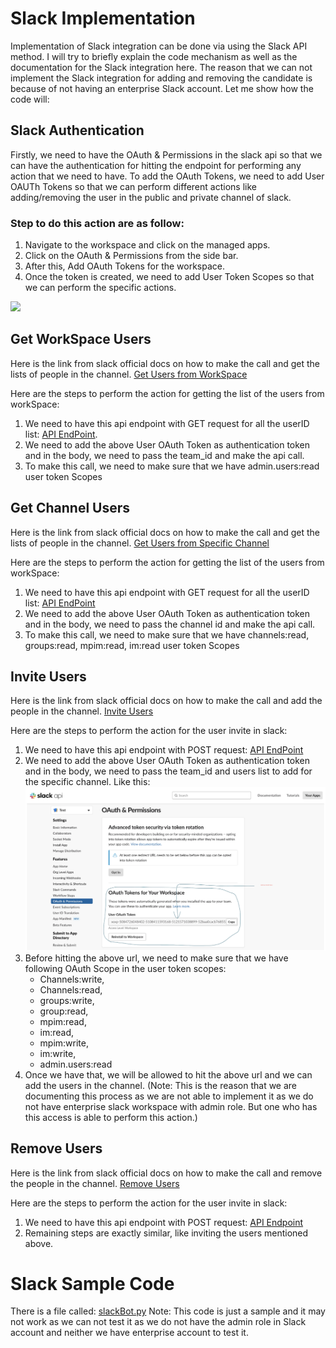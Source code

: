 # Slack Implementation

Implementation of Slack integration can be done via using the Slack API method. I will try to briefly explain the code mechanism as well as the documentation for the Slack integration here. The reason that we can not implement the Slack integration for adding and removing the candidate is because of not having an enterprise Slack account. Let me show how the code will:

## Slack Authentication
Firstly, we need to have the OAuth & Permissions in the slack api so that we can have the authentication for hitting the endpoint for performing any action that we need to have. To add the OAuth Tokens, we need to add User OAUTh Tokens so that we can perform different actions like adding/removing the user in the public and private channel of slack.

### Step to do this action are as follow:
1. Navigate to the workspace and click on the managed apps.
2. Click on the OAuth & Permissions from the side bar.
3. After this, Add OAuth Tokens for the workspace.
4. Once the token is created, we need to add User Token Scopes so that we can perform the specific actions.

![](images/Screenshot%202023-04-19%20at%2018.56.52.png)

## Get WorkSpace Users
Here is the link from slack official docs on how to make the call and get the lists of people in the channel.
[Get Users from WorkSpace](https://api.slack.com/methods/conversations.members)

Here are the steps to perform the action for getting the list of the users from workSpace:
 1. We need to have this api endpoint with GET request for all the userID list: [API EndPoint](https://slack.com/api/conversations.members).
 2. We need to add the above User OAuth Token as authentication token and in the body, we need to pass the team_id and make the api call.
 3. To make this call, we need to make sure that we have admin.users:read user token Scopes

 ## Get Channel Users
 Here is the link from slack official docs on how to make the call and get the lists of people in the channel.
 [Get Users from Specific Channel](https://api.slack.com/methods/conversations.members)

 Here are the steps to perform the action for getting the list of the users from workSpace:
 1. We need to have this api endpoint with GET request for all the userID list: [API EndPoint](https://slack.com/api/conversations.members)
 2. We need to add the above User OAuth Token as authentication token and in the body, we need to pass the channel id and make the api call.
 3. To make this call, we need to make sure that we have channels:read, groups:read, mpim:read, im:read user token Scopes

 ## Invite Users
Here is the link from slack official docs on how to make the call and add the people in the channel.
[Invite Users](https://api.slack.com/methods/conversations.invite)

Here are the steps to perform the action for the user invite in slack:
 1. We need to have this api endpoint with POST request: [API EndPoint](https://slack.com/api/conversations.invite)
 2. We need to add the above User OAuth Token as authentication token and in the body, we need to pass the team_id and users list to add for the specific channel. Like this:
    ![UserAuth Token](/docs/images/UserAuth.png)
 3. Before hitting the above url, we need to make sure that we have following OAuth Scope in the user token scopes:
    - Channels:write, 
    - Channels:read,
    - groups:write,
    - group:read,
    - mpim:read,
    - im:read,
    - mpim:write, 
    - im:write, 
    - admin.users:read
 4. Once we have that, we will be allowed to hit the above url and we can add the users in the channel. (Note: This is the reason that we are documenting this process as we are
    not able to implement it as we do not have enterprise slack workspace with admin role. But one who has this access is able to perform this action.)

## Remove Users
Here is the link from slack official docs on how to make the call and remove the people in the channel.
[Remove Users](https://api.slack.com/methods/conversations.kick)

Here are the steps to perform the action for the user invite in slack:
 1. We need to have this api endpoint with POST request: [API Endpoint](https://slack.com/api/conversations.kick)
 2. Remaining steps are exactly similar, like inviting the users mentioned above.

# Slack Sample Code
There is a file called:
[slackBot.py](../slack//slackBot.py)
Note: This code is just a sample and it may not work as we can not test it as we do not have the admin role in Slack account and neither we have enterprise account to test it.

